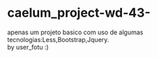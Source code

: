 # caelum_project-wd-43-
 apenas um projeto basico com uso de algumas tecnologias:Less,Bootstrap,Jquery.  
 by user_fotu :)
